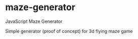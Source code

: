 # maze-generator
JavaScript Maze Generator

Simple generator (proof of concept) for 3d flying maze game
